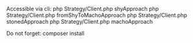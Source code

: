 Accessible via cli:
php Strategy/Client.php shyApproach
php Strategy/Client.php fromShyToMachoApproach
php Strategy/Client.php stonedApproach
php Strategy/Client.php machoApproach

Do not forget: composer install